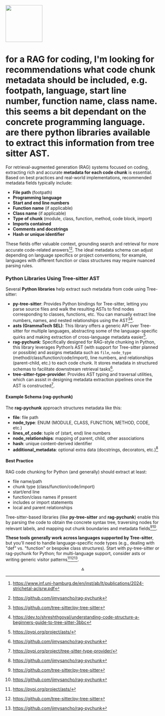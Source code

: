 <img src="https://r2cdn.perplexity.ai/pplx-full-logo-primary-dark%402x.png" class="logo" width="120"/>

# for a RAG for coding, I'm looking for recommendations what code chunk metadata should be included, e.g. footpath, language, start line number, function name, class name. this seems a bit dependant on the concrete programming language. are there python libraries available to extract this information from tree sitter AST.

For retrieval-augmented generation (RAG) systems focused on coding, extracting rich and accurate **metadata for each code chunk** is essential. Based on best practices and real-world implementations, recommended metadata fields typically include:

- **File path** (footpath)
- **Programming language**
- **Start and end line numbers**
- **Function name** (if applicable)
- **Class name** (if applicable)
- **Type of chunk** (module, class, function, method, code block, import)
- **Imports contained**
- **Comments and docstrings**
- **Hash or unique identifier**

These fields offer valuable context, grounding search and retrieval for more accurate code-related answers[^1_6][^1_8]. The ideal metadata schema can adjust depending on language specifics or project conventions; for example, languages with different function or class structures may require nuanced parsing rules.

### Python Libraries Using Tree-sitter AST

Several **Python libraries** help extract such metadata from code using Tree-sitter:

- **py-tree-sitter**: Provides Python bindings for Tree-sitter, letting you parse source files and walk the resulting ASTs to find nodes corresponding to classes, functions, etc. You can manually extract line numbers, names, and nested relationships using the AST[^1_3][^1_9].
- **asts (GrammaTech SEL)**: This library offers a generic API over Tree-sitter for multiple languages, abstracting some of the language-specific quirks and making extraction of cross-language metadata easier[^1_1].
- **rag-pychunk**: Specifically designed for RAG-style chunking in Python, this library leverages Python’s AST (with support for Tree-sitter planned or possible) and assigns metadata such as `file`, `node_type` (method/class/function/code/import), line numbers, and relationships (parent-child, etc.) to each code chunk. It stores metadata in structured schemas to facilitate downstream retrieval tasks[^1_8].
- **tree-sitter-type-provider**: Provides AST typing and traversal utilities, which can assist in designing metadata extraction pipelines once the AST is constructed[^1_11].


#### Example Schema (rag-pychunk)

The **rag-pychunk** approach structures metadata like this:

- **file**: file path
- **node_type**: ENUM (MODULE, CLASS, FUNCTION, METHOD, CODE, etc.)
- **lines_of_code**: tuple of (start, end) line numbers
- **node_relationships**: mapping of parent, child, other associations
- **hash**: unique content-derived identifier
- **additional_metadata**: optional extra data (docstrings, decorators, etc.)[^1_8]


#### Best Practice

RAG code chunking for Python (and generally) should extract at least:

- file name/path
- chunk type (class/function/code/import)
- start/end line
- function/class names if present
- includes or import statements
- local and parent relationships

Tree-sitter-based libraries (like **py-tree-sitter** and **rag-pychunk**) enable this by parsing the code to obtain the concrete syntax tree, traversing nodes for relevant labels, and mapping out chunk boundaries and metadata fields[^1_3][^1_8].

**These tools generally work across languages supported by Tree-sitter**, but you'll need to handle language-specific node types (e.g., dealing with "def" vs. "function" or bespoke class structures). Start with py-tree-sitter or rag-pychunk for Python; for multi-language support, consider asts or writing generic visitor patterns[^1_1][^1_3][^1_8].

<div style="text-align: center">⁂</div>

[^1_1]: https://pypi.org/project/asts/

[^1_2]: https://document360.com/blog/structuring-code-snippets/

[^1_3]: https://github.com/tree-sitter/py-tree-sitter

[^1_4]: https://campus.datacamp.com/courses/retrieval-augmented-generation-rag-with-langchain/improving-the-rag-architecture?ex=1

[^1_5]: https://tree-sitter.github.io

[^1_6]: https://www.inf.uni-hamburg.de/en/inst/ab/lt/publications/2024-strichetal-aclsrw.pdf

[^1_7]: https://github.com/tree-sitter/tree-sitter

[^1_8]: https://github.com/jimysancho/rag-pychunk

[^1_9]: https://dev.to/shreshthgoyal/understanding-code-structure-a-beginners-guide-to-tree-sitter-3bbc

[^1_10]: https://www.brandons.me/blog/write-code-not-too-much-mostly-functions

[^1_11]: https://pypi.org/project/tree-sitter-type-provider/

